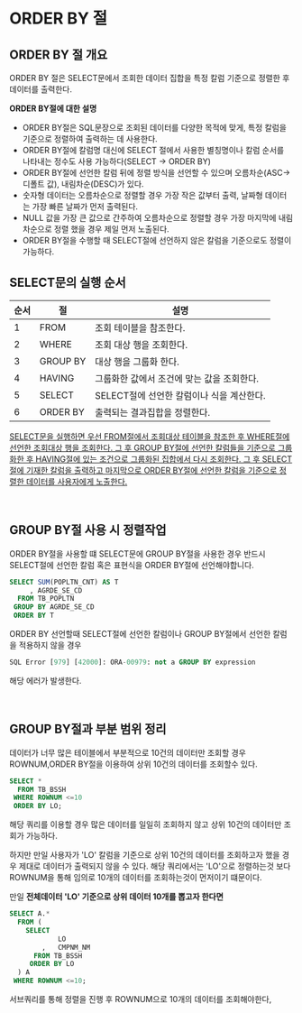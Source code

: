 <h1>ORDER BY 절</h1>

<h2>ORDER BY 절 개요</h2>

ORDER BY 절은 SELECT문에서 조회한 데이터 집합을 특정 칼럼 기준으로 정렬한 후 데이터를 출력한다.

**ORDER BY절에 대한 설명**
 * ORDER BY절은 SQL문장으로 조회된 데이터를 다양한 목적에 맞게, 특정 칼럼을 기준으로 정렬하여 출력하는 데 사용한다.
 * ORDER BY절에 칼럼명 대신에 SELECT 절에서 사용한 별칭명이나 칼럼 순서를 나타내는 정수도 사용 가능하다(SELECT -> ORDER BY)
 * ORDER BY절에 선언한 칼럼 뒤에 정렬 방식을 선언할 수 있으며 오름차순(ASC-> 디폴트 값), 내림차순(DESC)가 있다.
 * 숫자형 데이터는 오름차순으로 정렬할 경우 가장 작은 값부터 출력, 날짜형 데이터는 가장 빠른 날짜가 먼저 출력된다.
 * NULL 값을 가장 큰 값으로 간주하여 오름차순으로 정렬할 경우 가장 마지막에 내림차순으로 정렬 했을 경우 제일 먼저 노출된다.
 * ORDER BY절을 수행할 때 SELECT절에 선언하지 않은 칼럼을 기준으로도 정렬이 가능하다.

<h2>SELECT문의 실행 순서</h2>

|순서|절|설명|
|---|--|----|
|1|FROM|조회 테이블을 참조한다.|
|2|WHERE|조회 대상 행을 조회한다.|
|3|GROUP BY|대상 행을 그룹화 한다.|
|4|HAVING|그룹화한 값에서 조건에 맞는 값을 조회한다.|
|5|SELECT|SELECT절에 선언한 칼럼이나 식을 계산한다.|
|6|ORDER BY|출력되는 결과집합을 정렬한다.|

<u>SELECT문을 실행하면 우선 FROM절에서 조회대상 테이블을 참조한 후 WHERE절에 선언한 조회대상 행을 조회한다. 그 후 GROUP BY절에 선언한 칼럼들을 기준으로 그룹화한 후 HAVING절에 있는 조건으로 그룹화된 집합에서 다시 조회한다. 그 후 SELECT절에 기재한 칼럼을 출력하고 마지막으로 ORDER BY절에 선언한 칼럼을 기준으로 정렬한 데이터를 사용자에게 노출한다.</u>

<BR>


<h2>GROUP BY절 사용 시 정렬작업</h2>
ORDER BY절을 사용할 떄 SELECT문에 GROUP BY절을 사용한 경우 반드시 SELECT절에 선언한 칼럼 혹은 표현식을 ORDER BY절에 선언해야합니다.<BR>

```SQL
SELECT SUM(POPLTN_CNT) AS T
	 , AGRDE_SE_CD
  FROM TB_POPLTN
 GROUP BY AGRDE_SE_CD
 ORDER BY T
```

ORDER BY 선언할때 SELECT절에 선언한 칼럼이나 GROUP BY절에서 선언한 칼럼을 적용하지 않을 경우

```SQL
SQL Error [979] [42000]: ORA-00979: not a GROUP BY expression
```
해당 에러가 발생한다.

<BR>

<h2>GROUP BY절과 부분 범위 정리</h2>

데이터가 너무 많은 테이블에서 부분적으로 10건의 데이터만 조회할 경우
ROWNUM,ORDER BY절을 이용하여 상위 10건의 데이터를 조회할수 있다.

```SQL
SELECT *
  FROM TB_BSSH
 WHERE ROWNUM <=10
 ORDER BY LO;
```
해당 쿼리를 이용할 경우 많은 데이터를 일일히 조회하지 않고 상위 10건의 데이터만 조회가 가능하다.

하지만 만일 사용자가 'LO' 칼럼을 기준으로 상위 10건의 데이터를 조회하고자 했을 경우 제대로 데이터가 출력되지 않을 수 있다.
해당 쿼리에서는 'LO'으로 정렬하는것 보다 ROWNUM을 통해 임의로 10개의 데이터를 조회하는것이 먼저이기 떄문이다.

만일 **전체데이터 'LO' 기준으로 상위 데이터 10개를 뽑고자 한다면**
```SQL
SELECT A.*
  FROM (
  	SELECT 
  			LO
  		,	CMPNM_NM
	  FROM TB_BSSH
	 ORDER BY LO
  ) A
 WHERE ROWNUM <=10;
```
서브쿼리를 통해 정렬을 진행 후 ROWNUM으로 10개의 데이터를 조회해야한다, 





